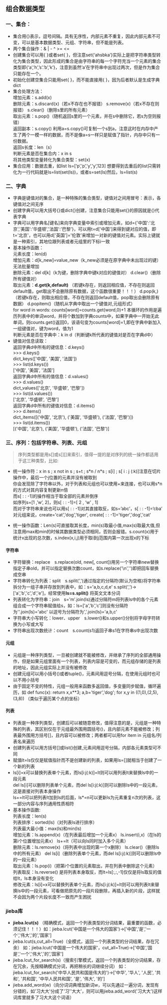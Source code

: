 ## 组合数据类型

### 一、集合：
- 集合用{}表示，逗号间隔。具有无序性，内部元素不重复，因此内部元素不可变，可以是基本数据类型、元组、字符串，但不能是列表。
- 两个集合操作：& | - ^ >= <=
- 创建集合可以用{ }或者set{ }，但注意set{‘ahsbka’}实际上是把字符串类型转化为集合类型，因此形成的集合是由字符串的每一个字符充当一个元素的集合类型即{‘a’,’h’,’s’.’b’,’k’}，注意到虽然’a’在字符串中出现过两次，但是作为集合只能存在一个。
- 初始化创建空集合只能用set{ }，而不能直接用{ }，因为后者默认是生成字典dict
- 集合处理方法：<br>
增加元素：s.add(x)<br>
删除元素：s.discard(x)（若x不存在也不报错） s.remove(x)（若x不存在则报错） s.clear()（删除s里的所有元素）<br>
取出元素：s.pop()（随机返回s里的一个元素，并在s中删除它，若s为空则报错）<br>
返回副本：s.copy()  利用a=s.copy()可复制一个s到a，注意这时在内存中产生了两个一模一样的数据，而不是像a=s一样只是赋值了指针，内存中只有一份数据。<br>
返回s长度：len（s）<br>
判断元素是否在集合内：x in s<br>
将其他类型变量转化为集合类型：set(x)
- 集合应用：数据去重，如list ls=[‘p’,’p’,’y’,’y’,123] 想要得到去重后的list只需转化为一行代码就是ls=list(set(ls))，或者s=set(ls)然后，ls=list(s)

### 二、字典
- 字典是键值对的集合，是一种特殊的集合类型，键值对之间用冒号：表示，各键值对之间无序
- 创建字典可以用大括号{}或dict{}创建，注意集合只能用set{}的原因就是{}代表字典
- 字典可以用字典名[键名]来向字典变量中索引或增加元素，如d={'中国':'北京','美国':'华盛顿','法国':'巴黎'}，可以用t=d['中国']来得到键对应的值，即t='北京'，也可以用d['英国']='伦敦'来增加一对新的键值对元素。实际上键就是一种索引，其地位跟列表或者元组里的下标i一致
- 基本操作函数：<br>
元素长度：len(d)<br>
增加元素：d[k_new]=value_new（k_new必须是在原字典中未出现过的键）无法批量增加<br>
删除元素：del d[k]（k为键，删除字典中键k对应的键值对） d.clear()（删除所有键值对）<br>
取出元素：**d.get(k,default)** （若键k存在，则返回相应值，不存在则返回default值，get取出不会删除原有数据，这个函数很重要！！！） d.pop(k,<default>)（若键k存在，则取出相应值，不存在则返回default值，pop取出会删除原有数据） d.popitem()（随机从字典中取出一个键值对,元组形式）<br> 
for word in words: counts[word]=counts.get(word,0)+1 本循环的作用是遍历列表中的单词word，并将个数加到字典counts中，如果字典中一开始无此单词，则counts.get()返回0，该语句变为counts[word]=1,即在字典中新加入一组键值对，键为word，值为1<br>
判断元素是否在字典中：k in d（判断键k所代表的键值对是否在字典d中）<br>
- 键值对信息读取：<br>
返回字典d中所有的键信息：d.keys()<br>
\>>> d.keys()<br>
dict_keys(['中国', '美国', '法国'])<br> 
\>>> list(d.keys())<br>
['中国', '美国', '法国']<br>
返回字典d中所有的值信息：d.values()<br>
\>>> d.values()<br>
dict_values(['北京', '华盛顿', '巴黎'])<br>
\>>> list(d.values())<br>
['北京', '华盛顿', '巴黎']<br>
返回字典d中所有的键值对信息：d.items()<br>
\>>> d.items()<br>
dict_items([('中国', '北京'), ('美国', '华盛顿'), ('法国', '巴黎')])<br>
\>>> list(d.items())<br>
[('中国', '北京'), ('美国', '华盛顿'), ('法国', '巴黎')]<br>

### 三、序列：包括字符串、列表、元组
> 序列类型都是用s[]或s[][]来索引，值得一提的是对序列的统一操作都适用于这三种类型，比如:
- 统一操作符：x in s ; x not in s ; s+t ; s\*n / n\*s ; s[i] ; s[ i : j (:k)]注意在切片操作中，最后一个j位置的元素并没有被取到 <br>
你会发现除了字符串以外，对于列表和元组也可以使用+来连接，也可以用s*n的方式对其内容复制更新n倍<br>
而s[ : : -1]的操作相当于取全部的元素并倒序<br>
如序列s=[1 ,’w’, 2]，则s[ : : -1]=[ 2 , ‘w’ , 1]<br>
而对于字符串来说也可以用s[ : : -1]对其直接取反，如s=’abc’，s[ : : -1]=‘cba’<br>
对元组来说，create='cat','dog','tiger', create[ : : -1]='tiger','dog','cat'

- 统一操作函数：Len(s)可直接取其长度，min(s)取最小值,max(s)取最大值,但注意用max和min的时候其数据类型必须相同，否则会报错。s.count(x)用于统计x出现的总次数，s.index(x,i,j)用于取i到j范围内第一次出现x的下标

#### 字符串
- 字符替换：replace　s.replace(old, new[, count])用另一个字符串new替换指定子串old，并可以指定替换次数count，如s.replace('\n','')即把回车替换成空串
- 字符串转化为列表：split　s.split(',')通过指定的分隔符(默认为空格)将字符串拆分为一组子串并存放到列表中，如：s='a,b,c,d,e'  s.split(',')->['a','b','c','d','e']，经常使用**ls=s.split()** 将英文文本分词
- 列表转化为字符串：join　s='m'.join(ls)通过分隔符m将列表ls中的各个元素组合成一个字符串赋值给s，如：ls=['a','b','c']则没有分隔符为''.join(ls)='abc' 以逗号为分隔符为','.join(ls)='a,b,c' 
- 字符串大小写转化：lower、upper　s.lower()和s.upper()分别将字母字符转换为小写或大写
- 字符串出现次数统计：count　s.count(s1)返回子串s1在字符串s中出现次数

#### 元组
- 元组是一种序列类型，一旦被创建就不能被修改，并继承了序列的全部通用操作，但是如果元组里面有一个列表，列表内容是可变的，而元组存储的是列表的地址，因此元组实际上并没有被修改
- 创建元组可以用小括号()或者tuple()，元素间用逗号分隔，在使用元组时也可以不用小括号
- 由于固定不变的特性，元组一般用来函数多返回值，多变量同步赋值，循环遍历，如 def func(x): return x,x\**3; a,b='tiger','dog'; for x,y in ((1,0),(2,5),(3,8)) （类似于遍历某个点的坐标）

#### 列表
- 列表是一种序列类型，创建后可以被随意修改，值得注意的是，元组是一种特殊的列表，其区别仅在于元组最外围用圆括号()，且内部元素不能被修改；列表最外围用方括号[]，且内容可以被修改；两者都可以用for item in 元组名/列表名来遍历
- 创建列表可以用方括号[]或list()创建,元素间用逗号分隔，内部各元素类型可不同
- 赋值lt=ls仅仅是赋值指针而不是创建新的列表，如果用ls=[]就相当于创建了一个新的列表
- ls[i]=x可以替换列表单个元素，而ls[i:j(:k)]=lt则可以用列表lt来替换ls中的一段元素<br>
del ls[i]可以删除列表单个元素，而del ls[i:j(:k)]则可以删除ls中的一段元素，这是直接对列表本身操作<br>
ls+=lt可以把列表lt加到ls的后面，ls\*=n可以更新ls为元素重复n次的列表，这一部分内容与序列通用性质相符
- 基本操作函数:<br> 
列表长度：len(s)<br>
列表排序：sorted(ls)（对列表ls进行排序）<br>
列表最大最小值：max(ls)和min(ls)<br>
增加元素：ls.append(x)（在列表最后增加一个元素x） ls.insert(i,x)（在ls的第i个位置增加元素x） ls+=lt（可以向ls同时加入多个元素）<br>
删除元素：ls.remove(x)（将列表中出现的第一个x删除） ls.clear()（删除ls中的所有元素） del ls[i]（删除列表单个元素，而del ls[i:j(:k)]则可以删除ls中的一段元素）<br>
取出元素：ls.pop(i)（把第i个位置的元素取出，并在列表中删除这个元素）<br>
列表取反：ls.reverse()   是将列表本身取反，而lt=ls[:,:,-1]仅仅是将ls取反的值给lt，ls本身没有变化<br>
修改元素：ls[i]=x可以替换列表单个元素，而ls[i:j(:k)]=lt则可以用列表lt来替换ls中的一段元素，可看做把原先的一段片段删除，再插入新的片段，这样就不会因为两个片段长度不一致而产生困扰<br>

### jieba库
- **jieba.lcut(s)** （精确模式，返回一个列表类型的分词结果，最重要的函数，必须记住！！！）如：jieba.lcut('中国是一个伟大的国家')->['中国','是','一个','伟大','的','国家']
- jieba.lcut(s,cut_all=True)（全模式，返回一个列表类型的分词结果，存在冗余） 如：jieba.lcut('中国是一个伟大的国家'，cut_all=True)->['中国','国是','一个','伟大','的','国家']
- jieba.lcut_for_search(s)（搜索引擎模式，返回一个列表类型的分词结果，存在冗余，先按精确模式分词，再把稍长的词继续分词） 如：jieba.lcut_for_search('中华人民共和国是伟大的')->['中华', '华人', '人民', '共和', '共和国', '中华人民共和国', '是', '伟大', '的']
- jieba.add_word(w)（向分词词典增加新词w，可以先通过一遍分词，发现有分错的，如'习大大'分成了'习''大大'，则可以用jieba.add_word('习大大')这样词库里就多了习大大这个词语）

